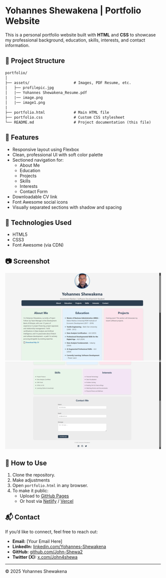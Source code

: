 # Yohannes Shewakena | Portfolio Website

This is a personal portfolio website built with **HTML** and **CSS** to showcase my professional background, education, skills, interests, and contact information.

## 📁 Project Structure

```
portfolio/
│
├── assets/                    # Images, PDF Resume, etc.
│   ├── profilepic.jpg
│   |── Yohannes Shewakena_Resume.pdf
|   |── image.png
│   |── image1.png
|
├── portfolio.html             # Main HTML file
├── portfolio.css              # Custom CSS stylesheet
└── README.md                  # Project documentation (this file)
```

## 📌 Features

- Responsive layout using Flexbox
- Clean, professional UI with soft color palette
- Sectioned navigation for:
  - About Me
  - Education
  - Projects
  - Skills
  - Interests
  - Contact Form
- Downloadable CV link
- Font Awesome social icons
- Visually separated sections with shadow and spacing

## 🎨 Technologies Used

- HTML5
- CSS3
- Font Awesome (via CDN)

## 📷 Screenshot

![alt text](assets/image.png) ![alt text](assets/image-1.png)

## 🚀 How to Use

1. Clone the repository.
2. Make adjustments
3. Open `portfolio.html` in any browser.
4. To make it public:
   - Upload to [GitHub Pages](https://pages.github.com/)
   - Or host via [Netlify](https://www.netlify.com/) / [Vercel](https://vercel.com/)

## 📬 Contact

If you’d like to connect, feel free to reach out:

- **Email:** [Your Email Here]
- **LinkedIn:** [linkedin.com/Yohannes-Shewakena](https://linkedin.com/Yohannes-Shewakena)
- **GitHub:** [github.com/John-Shewa2](https://github.com/John-Shewa2)
- **Twitter (X):** [x.com/John4shewa](https://x.com/John4shewa)

---

© 2025 Yohannes Shewakena
